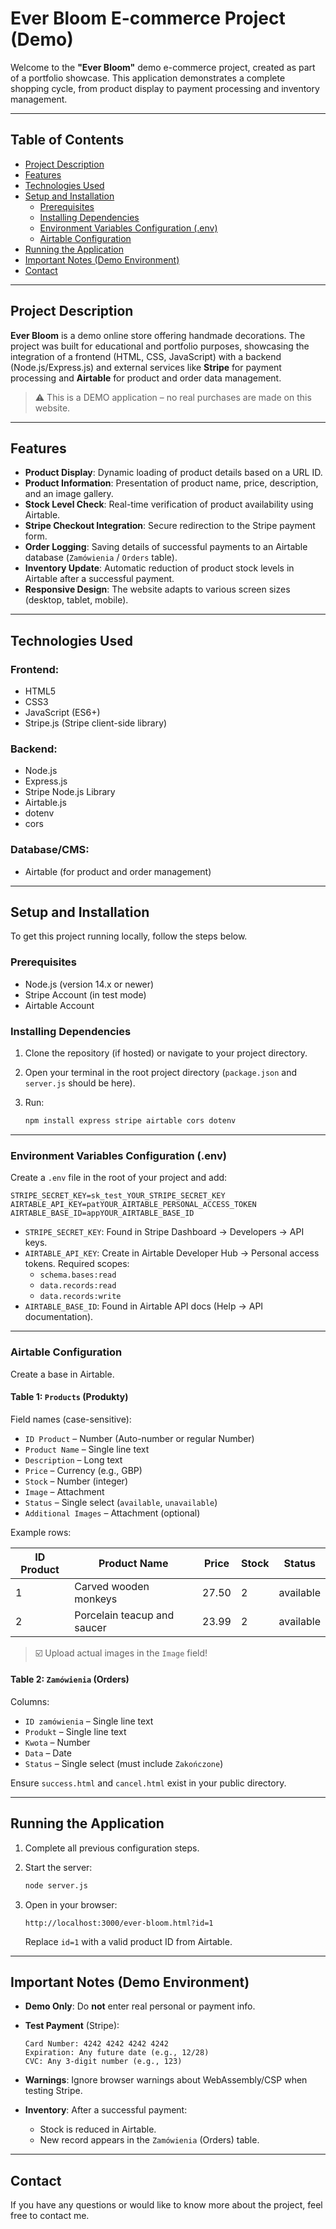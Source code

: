 
# Ever Bloom E-commerce Project (Demo)

Welcome to the **"Ever Bloom"** demo e-commerce project, created as part of a portfolio showcase. This application demonstrates a complete shopping cycle, from product display to payment processing and inventory management.

---

## Table of Contents

- [Project Description](#project-description)  
- [Features](#features)  
- [Technologies Used](#technologies-used)  
- [Setup and Installation](#setup-and-installation)  
  - [Prerequisites](#prerequisites)  
  - [Installing Dependencies](#installing-dependencies)  
  - [Environment Variables Configuration (.env)](#environment-variables-configuration-env)  
  - [Airtable Configuration](#airtable-configuration)  
- [Running the Application](#running-the-application)  
- [Important Notes (Demo Environment)](#important-notes-demo-environment)  
- [Contact](#contact)

---

## Project Description

**Ever Bloom** is a demo online store offering handmade decorations. The project was built for educational and portfolio purposes, showcasing the integration of a frontend (HTML, CSS, JavaScript) with a backend (Node.js/Express.js) and external services like **Stripe** for payment processing and **Airtable** for product and order data management.

> ⚠️ This is a DEMO application – no real purchases are made on this website.

---

## Features

- **Product Display**: Dynamic loading of product details based on a URL ID.
- **Product Information**: Presentation of product name, price, description, and an image gallery.
- **Stock Level Check**: Real-time verification of product availability using Airtable.
- **Stripe Checkout Integration**: Secure redirection to the Stripe payment form.
- **Order Logging**: Saving details of successful payments to an Airtable database (`Zamówienia` / `Orders` table).
- **Inventory Update**: Automatic reduction of product stock levels in Airtable after a successful payment.
- **Responsive Design**: The website adapts to various screen sizes (desktop, tablet, mobile).

---

## Technologies Used

### Frontend:
- HTML5  
- CSS3  
- JavaScript (ES6+)  
- Stripe.js (Stripe client-side library)

### Backend:
- Node.js  
- Express.js  
- Stripe Node.js Library  
- Airtable.js  
- dotenv  
- cors

### Database/CMS:
- Airtable (for product and order management)

---

## Setup and Installation

To get this project running locally, follow the steps below.

### Prerequisites

- Node.js (version 14.x or newer)  
- Stripe Account (in test mode)  
- Airtable Account

### Installing Dependencies

1. Clone the repository (if hosted) or navigate to your project directory.
2. Open your terminal in the root project directory (`package.json` and `server.js` should be here).
3. Run:

   ```bash
   npm install express stripe airtable cors dotenv
   ```

---

### Environment Variables Configuration (.env)

Create a `.env` file in the root of your project and add:

```
STRIPE_SECRET_KEY=sk_test_YOUR_STRIPE_SECRET_KEY
AIRTABLE_API_KEY=patYOUR_AIRTABLE_PERSONAL_ACCESS_TOKEN
AIRTABLE_BASE_ID=appYOUR_AIRTABLE_BASE_ID
```

- `STRIPE_SECRET_KEY`: Found in Stripe Dashboard → Developers → API keys.
- `AIRTABLE_API_KEY`: Create in Airtable Developer Hub → Personal access tokens. Required scopes:  
  - `schema.bases:read`  
  - `data.records:read`  
  - `data.records:write`
- `AIRTABLE_BASE_ID`: Found in Airtable API docs (Help → API documentation).

---

### Airtable Configuration

Create a base in Airtable.

#### Table 1: `Products` (Produkty)

Field names (case-sensitive):

- `ID Product` – Number (Auto-number or regular Number)  
- `Product Name` – Single line text  
- `Description` – Long text  
- `Price` – Currency (e.g., GBP)  
- `Stock` – Number (integer)  
- `Image` – Attachment  
- `Status` – Single select (`available`, `unavailable`)  
- `Additional Images` – Attachment (optional)

Example rows:

| ID Product | Product Name                  | Price | Stock | Status     |
|------------|-------------------------------|-------|-------|------------|
| 1          | Carved wooden monkeys         | 27.50 | 2     | available  |
| 2          | Porcelain teacup and saucer   | 23.99 | 2     | available  |

> ☑️ Upload actual images in the `Image` field!

#### Table 2: `Zamówienia` (Orders)

Columns:

- `ID zamówienia` – Single line text  
- `Produkt` – Single line text  
- `Kwota` – Number  
- `Data` – Date  
- `Status` – Single select (must include `Zakończone`)

Ensure `success.html` and `cancel.html` exist in your public directory.

---

## Running the Application

1. Complete all previous configuration steps.
2. Start the server:

   ```bash
   node server.js
   ```

3. Open in your browser:

   ```
   http://localhost:3000/ever-bloom.html?id=1
   ```

   Replace `id=1` with a valid product ID from Airtable.

---

## Important Notes (Demo Environment)

- **Demo Only**: Do **not** enter real personal or payment info.
- **Test Payment** (Stripe):

  ```
  Card Number: 4242 4242 4242 4242
  Expiration: Any future date (e.g., 12/28)
  CVC: Any 3-digit number (e.g., 123)
  ```

- **Warnings**: Ignore browser warnings about WebAssembly/CSP when testing Stripe.

- **Inventory**: After a successful payment:
  - Stock is reduced in Airtable.
  - New record appears in the `Zamówienia` (Orders) table.

---

## Contact

If you have any questions or would like to know more about the project, feel free to contact me.
